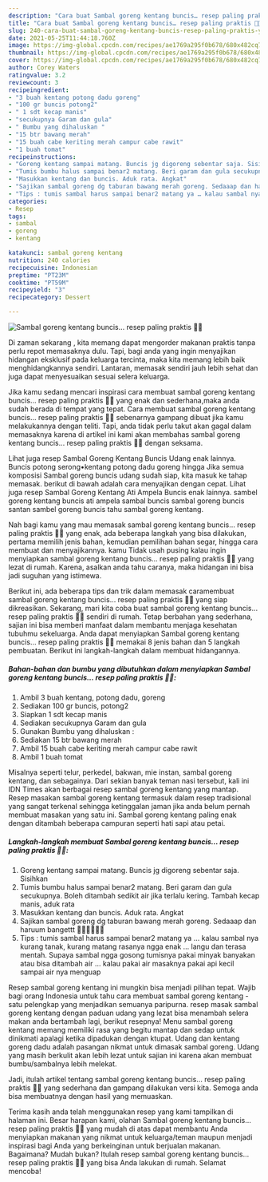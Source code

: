 ```yaml
---
description: "Cara buat Sambal goreng kentang buncis… resep paling praktis 👍🏻 yang nikmat dan Mudah Dibuat"
title: "Cara buat Sambal goreng kentang buncis… resep paling praktis 👍🏻 yang nikmat dan Mudah Dibuat"
slug: 240-cara-buat-sambal-goreng-kentang-buncis-resep-paling-praktis-yang-nikmat-dan-mudah-dibuat
date: 2021-05-25T11:44:18.760Z
image: https://img-global.cpcdn.com/recipes/ae1769a295f0b678/680x482cq70/sambal-goreng-kentang-buncis…-resep-paling-praktis-👍🏻-foto-resep-utama.jpg
thumbnail: https://img-global.cpcdn.com/recipes/ae1769a295f0b678/680x482cq70/sambal-goreng-kentang-buncis…-resep-paling-praktis-👍🏻-foto-resep-utama.jpg
cover: https://img-global.cpcdn.com/recipes/ae1769a295f0b678/680x482cq70/sambal-goreng-kentang-buncis…-resep-paling-praktis-👍🏻-foto-resep-utama.jpg
author: Corey Waters
ratingvalue: 3.2
reviewcount: 3
recipeingredient:
- "3 buah kentang potong dadu goreng"
- "100 gr buncis potong2"
- " 1 sdt kecap manis"
- "secukupnya Garam dan gula"
- " Bumbu yang dihaluskan "
- "15 btr bawang merah"
- "15 buah cabe keriting merah campur cabe rawit"
- "1 buah tomat"
recipeinstructions:
- "Goreng kentang sampai matang. Buncis jg digoreng sebentar saja. Sisihkan"
- "Tumis bumbu halus sampai benar2 matang. Beri garam dan gula secukupnya. Boleh ditambah sedikit air jika terlalu kering. Tambah kecap manis, aduk rata"
- "Masukkan kentang dan buncis. Aduk rata. Angkat"
- "Sajikan sambal goreng dg taburan bawang merah goreng. Sedaaap dan haruum bangettt 👍🏻👍🏻👍🏻"
- "Tips : tumis sambal harus sampai benar2 matang ya … kalau sambal nya kurang tanak, kurang matang rasanya ngga enak … langu dan terasa mentah. Supaya sambal ngga gosong tumisnya pakai minyak banyakan atau bisa ditambah air … kalau pakai air masaknya pakai api kecil sampai air nya menguap"
categories:
- Resep
tags:
- sambal
- goreng
- kentang

katakunci: sambal goreng kentang 
nutrition: 240 calories
recipecuisine: Indonesian
preptime: "PT23M"
cooktime: "PT59M"
recipeyield: "3"
recipecategory: Dessert

---
```



![Sambal goreng kentang buncis… resep paling praktis 👍🏻](https://img-global.cpcdn.com/recipes/ae1769a295f0b678/680x482cq70/sambal-goreng-kentang-buncis…-resep-paling-praktis-👍🏻-foto-resep-utama.jpg)

Di zaman  sekarang , kita memang dapat mengorder makanan praktis tanpa perlu repot memasaknya dulu. Tapi, bagi anda yang ingin menyajikan hidangan eksklusif pada keluarga tercinta, maka kita memang lebih baik menghidangkannya sendiri. Lantaran, memasak sendiri jauh lebih sehat dan juga dapat menyesuaikan sesuai selera keluarga.

Jika kamu sedang mencari inspirasi cara membuat sambal goreng kentang buncis… resep paling praktis 👍🏻 yang enak dan sederhana,maka anda sudah berada di tempat yang tepat. Cara membuat sambal goreng kentang buncis… resep paling praktis 👍🏻  sebenarnya gampang dibuat jika kamu melakukannya dengan teliti. Tapi, anda tidak perlu takut akan gagal dalam memasaknya 
karena di artikel ini kami akan membahas sambal goreng kentang buncis… resep paling praktis 👍🏻 dengan seksama.  

Lihat juga resep Sambal Goreng Kentang Buncis Udang enak lainnya. Buncis potong serong•kentang potong dadu goreng hingga Jika semua komposisi Sambal goreng buncis udang sudah siap, kita masuk ke tahap memasak. berikut di bawah adalah cara menyajikan dengan cepat. Lihat juga resep Sambal Goreng Kentang Ati Ampela Buncis enak lainnya. sambel goreng kentang buncis ati ampela sambal buncis sambal goreng buncis santan sambel goreng buncis tahu sambal goreng kentang.

Nah bagi kamu yang mau memasak sambal goreng kentang buncis… resep paling praktis 👍🏻 yang enak, ada beberapa langkah yang bisa dilakukan, pertama memilih jenis bahan, kemudian pemilihan bahan segar, hingga cara membuat dan menyajikannya. kamu Tidak usah pusing kalau ingin menyiapkan sambal goreng kentang buncis… resep paling praktis 👍🏻 yang lezat di rumah. Karena, asalkan anda  tahu caranya, maka hidangan ini bisa jadi suguhan yang istimewa.

Berikut ini, ada beberapa tips dan trik dalam memasak caramembuat sambal goreng kentang buncis… resep paling praktis 👍🏻 yang siap dikreasikan. Sekarang, mari kita coba buat sambal goreng kentang buncis… resep paling praktis 👍🏻 sendiri di rumah. Tetap berbahan yang sederhana, sajian ini bisa memberi manfaat dalam membantu menjaga kesehatan tubuhmu sekeluarga. Anda dapat menyiapkan Sambal goreng kentang buncis… resep paling praktis 👍🏻 memakai 8 jenis bahan dan 5 langkah pembuatan. Berikut ini langkah-langkah dalam membuat hidangannya.

<!--inarticleads1-->

##### Bahan-bahan dan bumbu yang dibutuhkan dalam menyiapkan Sambal goreng kentang buncis… resep paling praktis 👍🏻:

1. Ambil 3 buah kentang, potong dadu, goreng
1. Sediakan 100 gr buncis, potong2
1. Siapkan  1 sdt kecap manis
1. Sediakan secukupnya Garam dan gula
1. Gunakan  Bumbu yang dihaluskan :
1. Sediakan 15 btr bawang merah
1. Ambil 15 buah cabe keriting merah campur cabe rawit
1. Ambil 1 buah tomat


Misalnya seperti telur, perkedel, bakwan, mie instan, sambal goreng kentang, dan sebagainya. Dari sekian banyak teman nasi tersebut, kali ini IDN Times akan berbagai resep sambal goreng kentang yang mantap. Resep masakan sambal goreng kentang termasuk dalam resep tradisional yang sangat terkenal sehingga ketinggalan jaman jika anda belum pernah membuat masakan yang satu ini. Sambal goreng kentang paling enak dengan ditambah beberapa campuran seperti hati sapi atau petai. 

<!--inarticleads2-->

##### Langkah-langkah membuat Sambal goreng kentang buncis… resep paling praktis 👍🏻:

1. Goreng kentang sampai matang. Buncis jg digoreng sebentar saja. Sisihkan
1. Tumis bumbu halus sampai benar2 matang. Beri garam dan gula secukupnya. Boleh ditambah sedikit air jika terlalu kering. Tambah kecap manis, aduk rata
1. Masukkan kentang dan buncis. Aduk rata. Angkat
1. Sajikan sambal goreng dg taburan bawang merah goreng. Sedaaap dan haruum bangettt 👍🏻👍🏻👍🏻
1. Tips : tumis sambal harus sampai benar2 matang ya … kalau sambal nya kurang tanak, kurang matang rasanya ngga enak … langu dan terasa mentah. Supaya sambal ngga gosong tumisnya pakai minyak banyakan atau bisa ditambah air … kalau pakai air masaknya pakai api kecil sampai air nya menguap


Resep sambal goreng kentang ini mungkin bisa menjadi pilihan tepat. Wajib bagi orang Indonesia untuk tahu cara membuat sambal goreng kentang - satu pelengkap yang menjadikan semuanya paripurna. resep masak sambal goreng kentang dengan paduan udang yang lezat bisa menambah selera makan anda bertambah lagi, berikut resepnya! Menu sambal goreng kentang memang memiliki rasa yang begitu mantap dan sedap untuk dinikmati apalagi ketika dipadukan dengan ktupat. Udang dan kentang goreng dadu adalah pasangan nikmat untuk dimasak sambal goreng. Udang yang masih berkulit akan lebih lezat untuk sajian ini karena akan membuat bumbu/sambalnya lebih melekat. 

Jadi, itulah artikel tentang  sambal goreng kentang buncis… resep paling praktis 👍🏻  yang sederhana dan gampang dilakukan versi kita. Semoga anda bisa membuatnya dengan hasil yang memuaskan. 

Terima kasih anda telah menggunakan resep yang kami tampilkan di halaman ini. Besar harapan kami, olahan  Sambal goreng kentang buncis… resep paling praktis 👍🏻 yang mudah di atas dapat membantu Anda menyiapkan makanan yang nikmat untuk keluarga/teman maupun menjadi inspirasi bagi Anda yang berkeinginan untuk berjualan makanan. Bagaimana? Mudah bukan? Itulah resep sambal goreng kentang buncis… resep paling praktis 👍🏻 yang bisa Anda lakukan di rumah. Selamat mencoba!

